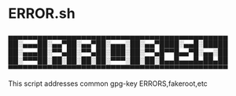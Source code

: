 # ERROR.sh
▄▄▄▄▄▄▄▄▄▄▄▄▄▄▄▄▄▄▄▄▄▄▄▄▄▄▄▄▄▄▄▄▄▄▄▄▄▄▄▄▄▄▄▄▄
██░▄▄▄██░▄▄▀██░▄▄▀██░▄▄▄░██░▄▄▀████░▄▄█░█████
██░▄▄▄██░▀▀▄██░▀▀▄██░███░██░▀▀▄█▀▀█▄▄▀█░▄▄░██
██░▀▀▀██░██░██░██░██░▀▀▀░██░██░█▄▄█▄▄▄█▄██▄██
▀▀▀▀▀▀▀▀▀▀▀▀▀▀▀▀▀▀▀▀▀▀▀▀▀▀▀▀▀▀▀▀▀▀▀▀▀▀▀▀▀▀▀▀▀

This script addresses common gpg-key ERRORS,fakeroot,etc
